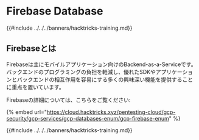 # Firebase Database

{{#include ../../../banners/hacktricks-training.md}}

## Firebaseとは

Firebaseは主にモバイルアプリケーション向けのBackend-as-a-Serviceです。バックエンドのプログラミングの負担を軽減し、優れたSDKやアプリケーションとバックエンドの相互作用を容易にする多くの興味深い機能を提供することに重点を置いています。

Firebaseの詳細については、こちらをご覧ください:

{% embed url="https://cloud.hacktricks.xyz/pentesting-cloud/gcp-security/gcp-services/gcp-databases-enum/gcp-firebase-enum" %}

{{#include ../../../banners/hacktricks-training.md}}
